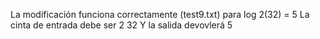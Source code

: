 La modificación funciona correctamente (test9.txt)
para log 2(32) = 5
La cinta de entrada debe ser
2
32
Y la salida devovlerá
5
